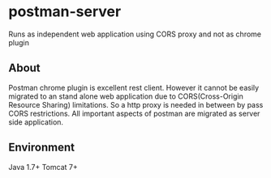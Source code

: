 # postman-server
Runs as independent web application using CORS proxy and not as chrome plugin

## About
Postman chrome plugin is excellent rest client. 
However it cannot be easily migrated to an stand alone web application due to CORS(Cross-Origin Resource Sharing) limitations.
So a http proxy is needed in between by pass CORS restrictions.
All important aspects of postman are migrated as server side application.

## Environment
Java 1.7+
Tomcat 7+



